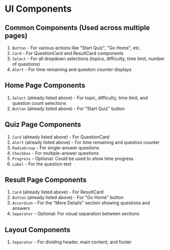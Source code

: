 # UI Components

## Common Components (Used across multiple pages)

1. `Button` - For various actions like "Start Quiz", "Go Home", etc.
2. `Card` - For QuestionCard and ResultCard components
3. `Select` - For all dropdown selections (topics, difficulty, time limit, number of questions)
4. `Alert` - For time remaining and question counter displays

## Home Page Components

1. `Select` (already listed above) - For topic, difficulty, time limit, and question count selections
2. `Button` (already listed above) - For "Start Quiz" button

## Quiz Page Components

1. `Card` (already listed above) - For QuestionCard
2. `Alert` (already listed above) - For time remaining and question counter
3. `RadioGroup` - For single-answer questions
4. `Checkbox` - For multiple-answer questions
5. `Progress` - Optional: Could be used to show time progress
6. `Label` - For the question text

## Result Page Components

1. `Card` (already listed above) - For ResultCard
2. `Button` (already listed above) - For "Go Home" button
3. `Accordion` - For the "More Details" section showing questions and answers
4. `Separator` - Optional: For visual separation between sections

## Layout Components

1. `Separator` - For dividing header, main content, and footer

